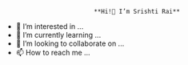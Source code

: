 							 **Hi!👋 I’m Srishti Rai**
- 👀 I’m interested in ...
- 🌱 I’m currently learning ...
- 💞️ I’m looking to collaborate on ...
- 📫 How to reach me ...

<!---
SrishtiiRaii/SrishtiiRaii is a ✨ special ✨ repository because its `README.md` (this file) appears on your GitHub profile.
You can click the Preview link to take a look at your changes.
--->
